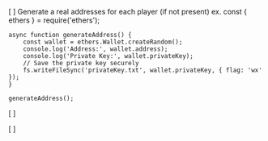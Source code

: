 [ ] Generate a real addresses for each player (if not present)
    ex. const { ethers } = require('ethers');

    async function generateAddress() {
        const wallet = ethers.Wallet.createRandom();
        console.log('Address:', wallet.address);
        console.log('Private Key:', wallet.privateKey);
        // Save the private key securely
        fs.writeFileSync('privateKey.txt', wallet.privateKey, { flag: 'wx' });
    }

    generateAddress();

[ ]

[ ]
